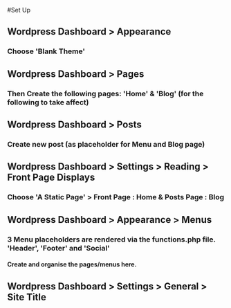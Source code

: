 #Set Up

## Wordpress Dashboard > Appearance
### Choose 'Blank Theme'

## Wordpress Dashboard > Pages 
### Then Create the following pages: 'Home' & 'Blog' (for the following to take affect)

## Wordpress Dashboard > Posts 
### Create new post (as placeholder for Menu and Blog page)

## Wordpress Dashboard > Settings > Reading > Front Page Displays 
### Choose 'A Static Page' > Front Page : Home & Posts Page : Blog

## Wordpress Dashboard > Appearance > Menus
### 3 Menu placeholders are rendered via the functions.php file. 'Header', 'Footer' and 'Social'
#### Create and organise the pages/menus here.

## Wordpress Dashboard > Settings > General > Site Title 




